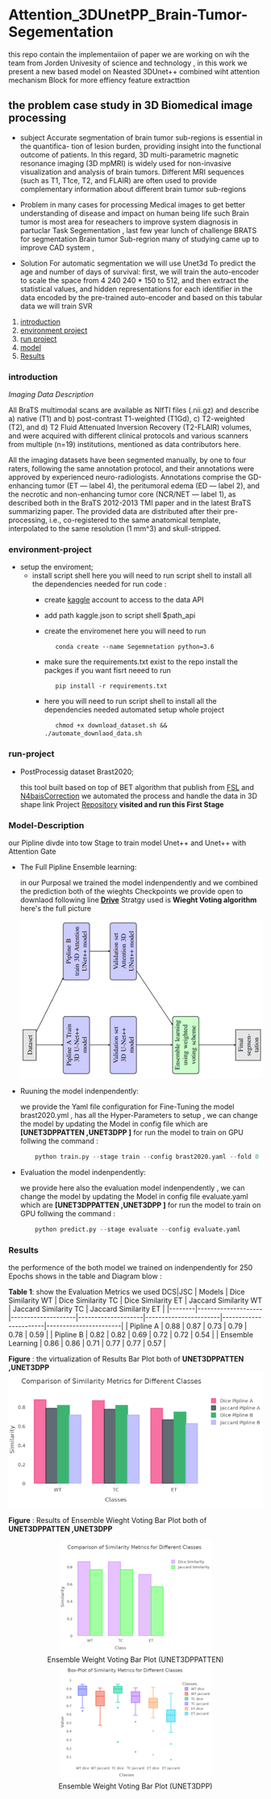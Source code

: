 # Attention_3DUnetPP_Brain-Tumor-Segementation
this repo contain the implementaiion of paper we are working on wih the team from Jorden Univesity  of science and technology , in this work we present a new based model on Neasted 3DUnet++ combined wiht attention mechanism Block for more effiency feature extracttion 

## the problem case study in 3D Biomedical image processing

- subject
Accurate segmentation of brain tumor sub-regions is essential in the quantifica- tion of lesion burden, providing insight into the functional outcome of patients. In this regard, 3D multi-parametric magnetic resonance imaging (3D mpMRI) is widely used for non-invasive visualization and analysis of brain tumors. Different MRI sequences (such as T1, T1ce, T2, and FLAIR) are often used to provide complementary information about different brain tumor sub-regions

- Problem
in many cases for processing Medical images to get better understanding of disease and impact on human being life such Brain tumor is most area for reseachers to improve system diagnosis in partuclar Task Segementation , last few year lunch of challenge BRATS for segmentation Brain tumor Sub-regrion many of studying came up to improve CAD system ,

- Solution
For automatic segmentation we will use Unet3d To predict the age and number of days of survival: first, we will train the auto-encoder to scale the space from 4 240 240 * 150 to 512, and then extract the statistical values, ​​and hidden representations for each identifier in the data encoded by the pre-trained auto-encoder and based on this tabular data we will train SVR

1. [introduction](#introduction)
2. [environment project](#environment-project)
3. [run project](#run-project)
5. [model](#Model-Description)
5. [Results](#Results)

### introduction
*Imaging Data Description*

All BraTS multimodal scans are available as NIfTI files (.nii.gz) and describe a) native (T1) and b) post-contrast T1-weighted (T1Gd), c) T2-weighted (T2), and d) T2 Fluid Attenuated Inversion Recovery (T2-FLAIR) volumes, and were acquired with different clinical protocols and various scanners from multiple (n=19) institutions, mentioned as data contributors here.

All the imaging datasets have been segmented manually, by one to four raters, following the same annotation protocol, and their annotations were approved by experienced neuro-radiologists. Annotations comprise the GD-enhancing tumor (ET — label 4), the peritumoral edema (ED — label 2), and the necrotic and non-enhancing tumor core (NCR/NET — label 1), as described both in the BraTS 2012-2013 TMI paper and in the latest BraTS summarizing paper. The provided data are distributed after their pre-processing, i.e., co-registered to the same anatomical template, interpolated to the same resolution (1 mm^3) and skull-stripped.

### environment-project
* setup the enviroment;
	* install script shell 
       here you will need to run script shell to install all the dependencies needed for 
       run code :
       * create [kaggle](https://www.kaggle.com/) account to access to the data API 
       * add path kaggle.json to script shell $path_api
       * create the enviromenet here you will need to run 

                conda create --name Segemnetation python=3.6

       * make sure the requirements.txt exist to the repo 
       install the packges if you want fisrt neeed to run 

                pip install -r requirements.txt

       - here you will need to run script shell to install all the dependencies needed automated setup whole project 

                chmod +x download_dataset.sh && ./automate_downlaod_data.sh
### run-project 

* PostProcessig dataset Brast2020;

    this tool built based on top of BET algorithm that publish from [FSL](https://fsl.fmrib.ox.ac.uk/fsl/fslwiki/BET) and [N4baisCorrection](https://pubmed.ncbi.nlm.nih.gov/20378467/) we automated the process and handle the data in 3D shape link Project [Repository](https://github.com/deep-matter/Post-Processing) **visited and run this First Stage**
### Model-Description

our Pipline divde into tow Stage to train model Unet++ and Unet++ with Attention Gate 
* The Full Pipline Ensemble learning:

    in our Purposal we trained the model indenpendently and we combined the prediction both of the wieghts Checkpoints we provide open to downlaod following line **[Drive]()**
    Stratgy used is **Wieght Voting algorithm** here's the full picture 

    ![img](results/Pipline-Training-ensemble.png)

* Ruuning the model indenpendently:
    
    we provide the Yaml file configuration for Fine-Tuning the model brast2020.yml , has all the Hyper-Parameters to setup ,  we can change the model by updating the Model in config file which are **[UNET3DPPATTEN ,UNET3DPP ]**
    for run the model to train on GPU follwing the command :
    ```python
        python train.py --stage train --config brast2020.yaml --fold 0
    ```
* Evaluation the model indenpendently:
    
    we provide here also the evaluation model indenpendently ,  we can change the model by updating the Model in config file  evaluate.yaml which are **[UNET3DPPATTEN ,UNET3DPP ]**
    for run the model to train on GPU follwing the command :
    ```python
        python predict.py --stage evaluate --config evaluate.yaml 
    ```

### Results

the performence of the both model we trained on indenpendently for 250 Epochs shows in the table and Diagram blow :

**Table 1**: show the Evaluation Metrics we used DCS|JSC 
| Models | Dice Similarity WT | Dice Similarity TC | Dice Similarity ET | Jaccard Similarity WT | Jaccard Similarity TC | Jaccard Similarity ET |
|--------|--------------------|--------------------|--------------------|-----------------------|-----------------------|-----------------------|
| Pipline A | 0.88 | 0.87 | 0.73 | 0.79 | 0.78 | 0.59 |
| Pipline B | 0.82 | 0.82 | 0.69 | 0.72 | 0.72 | 0.54 |
| Ensemble Learning | 0.86 | 0.86 | 0.71 | 0.77 | 0.77 | 0.57 |

**Figure** : the virtualization of Results Bar Plot both of **UNET3DPPATTEN ,UNET3DPP**</br>
    ![BarBox](results/similarMetrics.png)

**Figure** : Results of Ensemble Wieght Voting Bar Plot both of **UNET3DPPATTEN ,UNET3DPP**
<div align="center">
<figure>
    <div>
        <img src="results/EnsembleMetrics.png" width="300"/>
        <figcaption>Ensemble Weight Voting Bar Plot (UNET3DPPATTEN)</figcaption>
    </div>
    <div>
        <img src="results/barbox_ensemble_classes.png" width="300"/>
        <figcaption>Ensemble Weight Voting Bar Plot (UNET3DPP)</figcaption>
    </div>
</figure>
</div>



	

